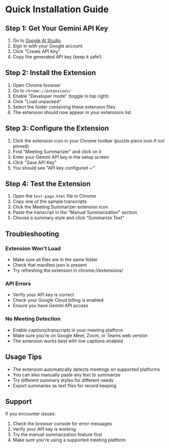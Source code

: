 # Quick Installation Guide

## Step 1: Get Your Gemini API Key
1. Go to [Google AI Studio](https://makersuite.google.com/app/apikey)
2. Sign in with your Google account
3. Click "Create API Key"
4. Copy the generated API key (keep it safe!)

## Step 2: Install the Extension
1. Open Chrome browser
2. Go to `chrome://extensions/`
3. Enable "Developer mode" (toggle in top right)
4. Click "Load unpacked"
5. Select the folder containing these extension files
6. The extension should now appear in your extensions list

## Step 3: Configure the Extension
1. Click the extension icon in your Chrome toolbar (puzzle piece icon if not pinned)
2. Find "Meeting Summarizer" and click on it
3. Enter your Gemini API key in the setup screen
4. Click "Save API Key"
5. You should see "API key configured ✓"

## Step 4: Test the Extension
1. Open the `test-page.html` file in Chrome
2. Copy one of the sample transcripts
3. Click the Meeting Summarizer extension icon
4. Paste the transcript in the "Manual Summarization" section
5. Choose a summary style and click "Summarize Text"

## Troubleshooting

### Extension Won't Load
- Make sure all files are in the same folder
- Check that manifest.json is present
- Try refreshing the extension in chrome://extensions/

### API Errors
- Verify your API key is correct
- Check your Google Cloud billing is enabled
- Ensure you have Gemini API access

### No Meeting Detection
- Enable captions/transcripts in your meeting platform
- Make sure you're on Google Meet, Zoom, or Teams web version
- The extension works best with live captions enabled

## Usage Tips
- The extension automatically detects meetings on supported platforms
- You can also manually paste any text to summarize
- Try different summary styles for different needs
- Export summaries as text files for record keeping

## Support
If you encounter issues:
1. Check the browser console for error messages
2. Verify your API key is working
3. Try the manual summarization feature first
4. Make sure you're using a supported meeting platform